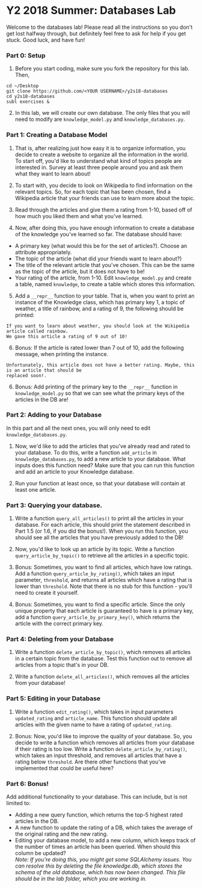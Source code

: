 # Y2 2018 Summer: Databases Lab

Welcome to the databases lab! Please read all the instructions so you don't
get lost halfway through, but definitely feel free to ask for help if you
get stuck. Good luck, and have fun!

### Part 0: Setup

1. Before you start coding, make sure you fork the repository for this lab. Then,
```
cd ~/Desktop
git clone https://github.com/<YOUR USERNAME>/y2s18-databases
cd y2s18-databases
subl exercises &
```

2. In this lab, we will create our own database. The only files that you will
need to modify are `knowledge_model.py` and `knowledge_databases.py`.

### Part 1: Creating a Database Model

1. That is, after realizing just
how easy it is to organize information, you decide to create a website to 
organize all the information in the world. To start off, you'd like to understand
what kind of topics people are interested in. Survey at least three people
around you and ask them what they want to learn about!

2. To start with, you decide to look on Wikipedia to find information on the relevant
topics. So, for each topic that has been chosen, find a Wikipedia article that
your friends can use to learn more about the topic. 

3. Read through the articles and give them a rating from 1-10, based off of how
much you liked them and what you've learned.

4. Now, after doing this, you have enough information to create a database of
the knowledge you've learned so far. The database should have:
- A primary key (what would this be for the set of articles?). Choose an attribute
appropriately.
- The topic of the article (what did your friends want to learn about?)
- The title of the relevant article that you've chosen. This can be the same
as the topic of the article, but it does not have to be!
- Your rating of the article, from 1-10.
Edit `knowledge_model.py` and create a table, named `knowledge`, to create a table
which stores this information.

5. Add a `__repr__` function to your table. That is, when you want to print an instance
of the Knowledge class, which has primary key 1, a topic of weather, a title of rainbow,
and a rating of 9, the following should be printed:
```
If you want to learn about weather, you should look at the Wikipedia article called rainbow.
We gave this article a rating of 9 out of 10!
```

6. Bonus: If the article is rated lower than 7 out of 10, add the following message, when printing
the instance.
```
Unfortunately, this article does not have a better rating. Maybe, this is an article that should be
replaced soon!.
```

6. Bonus: Add printing of the primary key to the `__repr__` function in `knowledge_model.py` so that
we can see what the primary keys of the articles in the DB are!

### Part 2: Adding to your Database

In this part and all the next ones, you will only need to edit `knowledge_databases.py`. 

1. Now, we'd like to add the articles that you've already read and rated to your database. To do
this, write a function `add_article` in `knowledge_databases.py`, to add a new article to
your database. What inputs does this function need? Make sure that you can run this function
and add an article to your Knowledge database.

2. Run your function at least once, so that your database will contain at least one article.

### Part 3: Querying your database.

1. Write a function `query_all_articles()` to print all the articles in your database. For each article,
this should print the statement described in Part 1.5 (or 1.6, if you did the bonus!). When you run this
function, you should see all the articles that you have previously added to the DB!

2. Now, you'd like to look up an article by its topic. Write a function `query_article_by_topic()` to
retrieve all the articles in a specific topic. 

3. Bonus: Sometimes, you want to find all articles, which have low ratings. Add a function
`query_article_by_rating()`, which takes an input parameter, `threshold`, and returns all articles
which have a rating that is lower than `threshold`.
Note that there is no stub for this function - you'll need to create it yourself.

4. Bonus: Sometimes, you want to find a specific article. Since the only unique property that 
each article is guaranteed to have is a primary key, add a function `query_article_by_primary_key()`,
which returns the article with the correct primary key.


### Part 4: Deleting from your Database

1. Write a function `delete_article_by_topic()`, which removes all articles in a certain topic
from the database. Test this function out to remove all articles from a topic that's in your DB.

2. Write a function `delete_all_articles()`, which removes all the articles from your database!

### Part 5: Editing in your Database

1. Write a function `edit_rating()`, which takes in input parameters `updated_rating` and `article_name`. This function should update all articles with the given name to have a rating of `updated_rating`.

2. Bonus: Now, you'd like to improve the quality of your database. So, you decide to write a function
which removes all articles from your database if their rating is too low. Write a function `delete_article_by_rating()`, which takes an input threshold, and removes all articles that have a rating
below `threshold`. Are there other functions that you've implemented that could be useful here?

### Part 6: Bonus!

Add additional functionality to your database. This can include, but is not limited to:
- Adding a new query function, which returns the top-5 highest rated articles in the DB.
- A new function to update the rating of a DB, which takes the average of the original rating
and the new rating.
- Editing your database model, to add a new column, which keeps track of the number of times
an article has been queried. When should this column be updated?  
*Note: If you're doing this, you might get some SQLAlchemy issues. You can resolve this by
deleting the file knowledge.db, which stores the schema of the old database, which has now
been changed. This file should be in the lab folder, which you are working in.*

